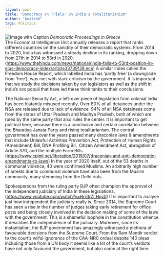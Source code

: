 ```yaml
---
layout: post
title: "Democracy on Trials: On India's Totalitarianism"
author: "Amitesh"
tags: Politics
---
```


![Image with Caption](https://cdn.britannica.com/s:800x450,c:crop/36/213436-138-4CE09AA6/Questions-answers-democracy.jpg)
_Democratic Proceedings in Greece_
<br>
The Economist Intelligence Unit annually releases a report that ranks different countries on the sanctity of their democratic systems. From 2014 to 2020, India has witnessed a steady decline in its ranking, dropping down from 27th in 2014 to 53rd in 2020. (https://www.thehindu.com/news/national/india-falls-to-53rd-position-in-eius-democracy-index/article33739128.ece) A similar index called the Freedom House Report, which labelled India has ‘partly free’ (a downgrade from ‘free’), was met with stark criticism by the government. It is important that we study the decisions taken by our legislators as well as the shift in India’s vox populi that have led these think tanks to their conclusions.

The National Security Act, a left-over piece of legislation from colonial India has been blatantly misused recently. Over 80% of all detainees under the NSA are released due to lack of evidence. 94% of all NSA detainees come from the states of Uttar Pradesh and Madhya Pradesh, both of which are ruled by the same party that also rules the center. It is important to get political here, because there is a conclusive and certain correlation between the Bharatiya Janata Party and rising totalitarianism. The central government has over the years passed many draconian laws & amendments that include Unlawful Activities Prevention Act, Protection of Human Rights (Amendment) Bill, DNA Profiling Bill, Citizen Amendment Act, abrogation of Article 370, and the multiple Farm Bills.(https://www.cpiml.net/liberation/2019/07/draconian-and-anti-democratic-amendments-to-laws) In the year of 2020 itself, out of the 53 deaths in communal violence, 43 were confirmed Muslims. An arbitrarily high number of arrests due to communal violence have also been from the Muslim community, many stemming from the Delhi riots. 

Spokespersons from the ruling party BJP often champion the approval of the independent judiciary of India in these legislations. (https://www.youtube.com/watch?v=Hrr0rZLHqv0) It is important to analyse just how independent the judiciary really is. Since 2014, the Supreme Court has seen a rise in the number of judges taking early retirement for office posts and being closely involved in the decision making of some of the laws with the government. This is a shameful loophole in the constitution whence it describes the independence of the judiciary. Moreover, since its instantiation, the BJP government has amazingly witnessed a plethora of favourable decisions from the Supreme Court. From the Ram Mandir verdict to the court’s wilful ignorance of the CAA-NRC ordeal despite 140 pleas including those from a UN body it seems like a lot of the court’s verdicts have not only favoured the government, but also come at the right time. 
